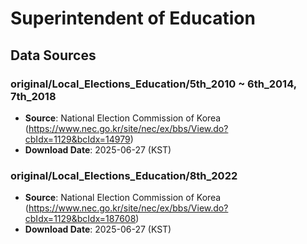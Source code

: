 # Superintendent of Education

## Data Sources

### original/Local_Elections_Education/5th_2010 ~ 6th_2014, 7th_2018
- **Source**: National Election Commission of Korea (https://www.nec.go.kr/site/nec/ex/bbs/View.do?cbIdx=1129&bcIdx=14979)
- **Download Date**: 2025-06-27 (KST)

### original/Local_Elections_Education/8th_2022
- **Source**: National Election Commission of Korea (https://www.nec.go.kr/site/nec/ex/bbs/View.do?cbIdx=1129&bcIdx=187608)
- **Download Date**: 2025-06-27 (KST)